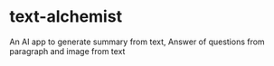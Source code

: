 # text-alchemist
 An AI app to generate summary from text, Answer of questions from paragraph and image from text
